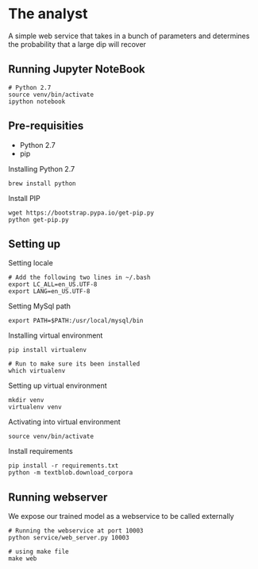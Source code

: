 # The analyst
A simple web service that takes in a bunch of parameters and determines the probability that a large dip will recover

## Running Jupyter NoteBook  
  ```
  # Python 2.7
  source venv/bin/activate
  ipython notebook 
  ```

## Pre-requisities
- Python 2.7
- pip

Installing Python 2.7
```
brew install python
```

Install PIP
```
wget https://bootstrap.pypa.io/get-pip.py
python get-pip.py
```

## Setting up

Setting locale
  ```
  # Add the following two lines in ~/.bash
  export LC_ALL=en_US.UTF-8
  export LANG=en_US.UTF-8
  ```

Setting MySql path
  ```
  export PATH=$PATH:/usr/local/mysql/bin
  ```

Installing virtual environment
  ```
  pip install virtualenv 

  # Run to make sure its been installed
  which virtualenv
  ```

Setting up virtual environment
  ```
  mkdir venv
  virtualenv venv
  ```

Activating into virtual environment
  ```
  source venv/bin/activate
  ```

Install requirements
  ```
  pip install -r requirements.txt
  python -m textblob.download_corpora
  ```

## Running webserver
  We expose our trained model as a webservice to be called externally
  ```
  # Running the webservice at port 10003
  python service/web_server.py 10003

  # using make file
  make web
  ```